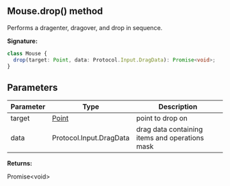 ## Mouse.drop() method

Performs a dragenter, dragover, and drop in sequence.

**Signature:**

```typescript
class Mouse {
  drop(target: Point, data: Protocol.Input.DragData): Promise<void>;
}
```

## Parameters

| Parameter | Type                          | Description                                    |
| --------- | ----------------------------- | ---------------------------------------------- |
| target    | [Point](./puppeteer.point.md) | point to drop on                               |
| data      | Protocol.Input.DragData       | drag data containing items and operations mask |

**Returns:**

Promise&lt;void&gt;
